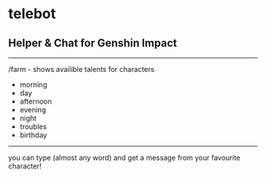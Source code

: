 # telebot
## Helper & Chat for Genshin Impact
---

/farm - shows availible talents for characters
+ morning
+ day
+ afternoon
+ evening
+ night
+ troubles
+ birthday

---
you can type (almost any word) and get a message from your favourite character!
